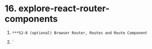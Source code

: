 # 16. explore-react-router-components

1. `***52-8 (optional) Browser Router, Routes and Route Component`

2. `
